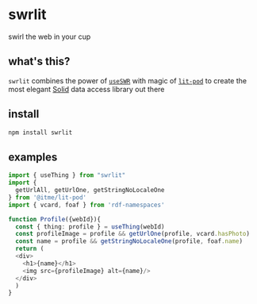 # swrlit

swirl the web in your cup

## what's this?

`swrlit` combines the power of [`useSWR`](https://swr.vercel.app/)
with magic of [`lit-pod`](https://inrupt.github.io/lit-pod/) to create
the most elegant [Solid](https://solidproject.org) data access library
out there

## install

``` sh
npm install swrlit
```

## examples

``` typescript
import { useThing } from "swrlit"
import {
  getUrlAll, getUrlOne, getStringNoLocaleOne
} from '@itme/lit-pod'
import { vcard, foaf } from 'rdf-namespaces'

function Profile({webId}){
  const { thing: profile } = useThing(webId)
  const profileImage = profile && getUrlOne(profile, vcard.hasPhoto)
  const name = profile && getStringNoLocaleOne(profile, foaf.name)
  return (
  <div>
    <h1>{name}</h1>
    <img src={profileImage} alt={name}/>
  </div>
  )
}
```
